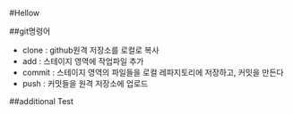 #Hellow

##git명령어
- clone : github원격 저장소를 로컬로 복사
- add : 스테이지 영역에 작업파일 추가
- commit : 스테이지 영역의 파일들을 로컬 레파지토리에 저장하고, 커밋을 만든다
- push : 커밋들을 원격 저장소에 업로드

##additional Test